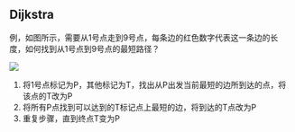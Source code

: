 ## Dijkstra

例，如图所示，需要从1号点走到9号点，每条边的红色数字代表这一条边的长度，如何找到从1号点到9号点的最短路径？

![](https://github.com/DINOREXNB/dinorexnb.github.io/blob/main/docs/images/Basic1-0.png?raw=true)

1. 将1号点标记为P，其他标记为T，找出从P出发当前最短的边所到达的点，将该点的T改为P
2. 将所有P点找到可以达到的T标记点上最短的边，将到达的T点改为P
3. 重复步骤，直到终点T变为P


